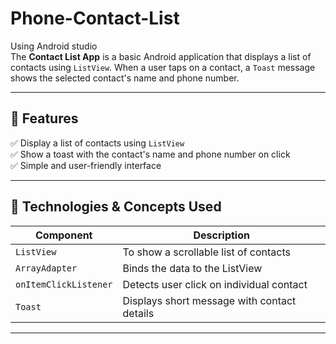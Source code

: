 # Phone-Contact-List
Using Android studio
<br>
The **Contact List App** is a basic Android application that displays a list of contacts using `ListView`. When a user taps on a contact, a `Toast` message shows the selected contact's name and phone number.

---

## 📱 Features

✅ Display a list of contacts using `ListView`  
✅ Show a toast with the contact's name and phone number on click  
✅ Simple and user-friendly interface

---

## 🧰 Technologies & Concepts Used

| Component          | Description                                         |
|-------------------|-----------------------------------------------------|
| `ListView`         | To show a scrollable list of contacts              |
| `ArrayAdapter`     | Binds the data to the ListView                     |
| `onItemClickListener` | Detects user click on individual contact         |
| `Toast`            | Displays short message with contact details        |

---
